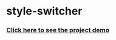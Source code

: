 # style-switcher

### [Click here to see the project demo](https://652c38faee71d62861c7d7ab--venerable-toffee-d1bc45.netlify.app/)
